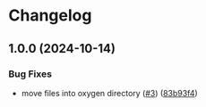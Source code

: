 # Changelog

## 1.0.0 (2024-10-14)


### Bug Fixes

* move files into oxygen directory ([#3](https://github.com/marcusk-studio/Oxygen-System-Plugin/issues/3)) ([83b93f4](https://github.com/marcusk-studio/Oxygen-System-Plugin/commit/83b93f4820f846fce48e60ad995aa2dd54b724e8))
